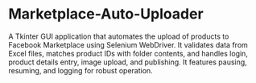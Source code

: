 # Marketplace-Auto-Uploader
A Tkinter GUI application that automates the upload of products to Facebook Marketplace using Selenium WebDriver. It validates data from Excel files, matches product IDs with folder contents, and handles login, product details entry, image upload, and publishing. It features pausing, resuming, and logging for robust operation.
